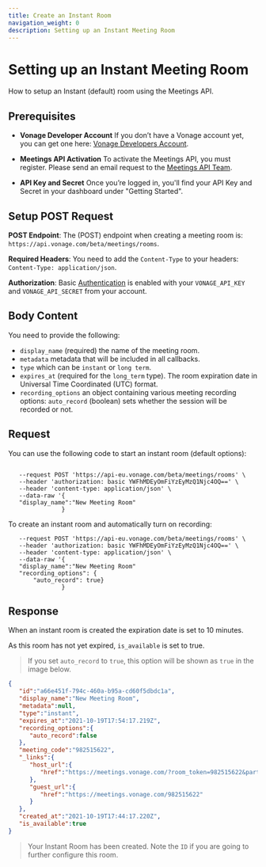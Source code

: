 ```yaml
---
title: Create an Instant Room
navigation_weight: 0
description: Setting up an Instant Meeting Room
---
```


# Setting up an Instant Meeting Room

How to setup an Instant (default) room using the Meetings API.

## Prerequisites

* **Vonage Developer Account** If you don’t have a Vonage account yet, you can get one  here: [Vonage Developers Account](https://dashboard.nexmo.com/sign-up).

* **Meetings API Activation** To activate the Meetings API, you must register. Please send an email request to the [Meetings API Team](mailto:meetings-api@vonage.com).

* **API Key and Secret** Once you’re logged in, you'll find your API Key and Secret in your dashboard under "Getting Started".

## Setup POST Request

**POST Endpoint**: The (POST) endpoint when creating a meeting room is: ``https://api.vonage.com/beta/meetings/rooms``.

**Required Headers**: You need to add the ``Content-Type`` to your headers: ``Content-Type: application/json``.

**Authorization**: Basic [Authentication](/concepts/guides/authentication) is enabled with your `VONAGE_API_KEY` and `VONAGE_API_SECRET` from your account.

## Body Content

You need to provide the following:

* ``display_name`` (required) the name of the meeting room.
* ``metadata`` metadata that will be included in all callbacks.
* ``type`` which can be ``instant`` or ``long term``.
* ``expires_at`` (required for the ``long_term`` type). The room expiration date in Universal Time Coordinated (UTC) format.
* ``recording_options`` an object containing various meeting recording options:
   ``auto_record`` (boolean) sets whether the session will be recorded or not.

## Request

You can use the following code to start an instant room (default options):

``` curl

   --request POST 'https://api-eu.vonage.com/beta/meetings/rooms' \
   --header 'authorization: basic YWFhMDEyOmFiYzEyMzQ1Njc4OQ==' \
   --header 'content-type: application/json' \
   --data-raw '{
   "display_name":"New Meeting Room"
               }
```

To create an instant room and automatically turn on recording:

``` curl
   --request POST 'https://api-eu.vonage.com/beta/meetings/rooms' \
   --header 'authorization: basic YWFhMDEyOmFiYzEyMzQ1Njc4OQ==' \
   --header 'content-type: application/json' \
   --data-raw '{
   "display_name":"New Meeting Room"
   "recording_options": {
       "auto_record": true}
               }
```

## Response

When an instant room is created the expiration date is set to 10 minutes.

As this room has not yet expired, ``is_available`` is set to true.

> If you set ``auto_record`` to ``true``, this option will be shown as ``true`` in the image below.

``` json
{
   "id":"a66e451f-794c-460a-b95a-cd60f5dbdc1a",
   "display_name":"New Meeting Room",
   "metadata":null,
   "type":"instant",
   "expires_at":"2021-10-19T17:54:17.219Z",
   "recording_options":{
      "auto_record":false
   },
   "meeting_code":"982515622",
   "_links":{
      "host_url":{
         "href":"https://meetings.vonage.com/?room_token=982515622&participant_token=eyJhbGciOiJIUzI1NiIsInR5cCI6IkpXVCIsImtpZCI6IjYyNjdkNGE5LTlmMTctNGVkYi05MzBmLTJlY2FmMThjODdj3BK7.eyJwYXJ0aWNpcGFudElkIjoiODNjNjQxNTQtYWJjOC00NTBkLTk1MmYtY2U4MWRmYWZiZDNkIiwiaWF0IjoxNjM0NjY1NDU3fQ.PmNtAWw5o4QtGiyQB0QVeq_qcl6fs0buGMx5t4Fy43c"
      },
      "guest_url":{
         "href":"https://meetings.vonage.com/982515622"
      }
   },
   "created_at":"2021-10-19T17:44:17.220Z",
   "is_available":true
}
```

> Your Instant Room has been created. Note the ``ID`` if you are going to further configure this room.
